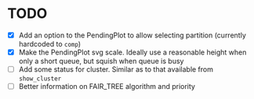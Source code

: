 # TODO

- [x] Add an option to the PendingPlot to allow selecting partition (currently hardcoded to `comp`)
- [x] Make the PendingPlot svg scale.  Ideally use a reasonable height when only a short queue, but squish when queue is busy
- [ ] Add some status for cluster.  Similar as to that available from `show_cluster`
- [ ] Better information on FAIR_TREE algorithm and priority
